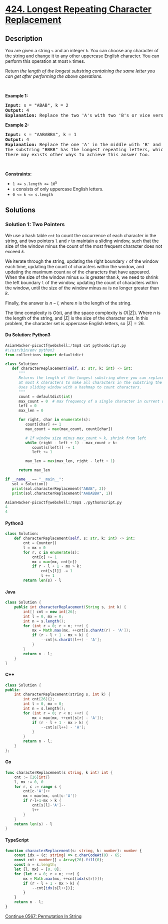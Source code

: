 # [424. Longest Repeating Character Replacement](https://leetcode.com/problems/longest-repeating-character-replacement)

## Description

<p>You are given a string <code>s</code> and an integer <code>k</code>. You can choose any character of the string and change it to any other uppercase English character. You can perform this operation at most <code>k</code> times.</p>

<p>Return <em>the length of the longest substring containing the same letter you can get after performing the above operations</em>.</p>

<p>&nbsp;</p>
<p><strong class="example">Example 1:</strong></p>

<pre>
<strong>Input:</strong> s = &quot;ABAB&quot;, k = 2
<strong>Output:</strong> 4
<strong>Explanation:</strong> Replace the two &#39;A&#39;s with two &#39;B&#39;s or vice versa.
</pre>

<p><strong class="example">Example 2:</strong></p>

<pre>
<strong>Input:</strong> s = &quot;AABABBA&quot;, k = 1
<strong>Output:</strong> 4
<strong>Explanation:</strong> Replace the one &#39;A&#39; in the middle with &#39;B&#39; and form &quot;AABBBBA&quot;.
The substring &quot;BBBB&quot; has the longest repeating letters, which is 4.
There may exists other ways to achieve this answer too.</pre>

<p>&nbsp;</p>
<p><strong>Constraints:</strong></p>

<ul>
	<li><code>1 &lt;= s.length &lt;= 10<sup>5</sup></code></li>
	<li><code>s</code> consists of only uppercase English letters.</li>
	<li><code>0 &lt;= k &lt;= s.length</code></li>
</ul>

## Solutions

### Solution 1: Two Pointers

We use a hash table `cnt` to count the occurrence of each character in the string, and two pointers `l` and `r` to maintain a sliding window, such that the size of the window minus the count of the most frequent character does not exceed $k$.

We iterate through the string, updating the right boundary `r` of the window each time, updating the count of characters within the window, and updating the maximum count `mx` of the characters that have appeared. When the size of the window minus `mx` is greater than $k$, we need to shrink the left boundary `l` of the window, updating the count of characters within the window, until the size of the window minus `mx` is no longer greater than $k$.

Finally, the answer is $n - l$, where $n$ is the length of the string.

The time complexity is $O(n)$, and the space complexity is $O(|\Sigma|)$. Where $n$ is the length of the string, and $|\Sigma|$ is the size of the character set. In this problem, the character set is uppercase English letters, so $|\Sigma| = 26$.

#### Du Solution: Python3
```python
AsianHacker-picoctf@webshell:/tmp$ cat pythonScript.py 
#!/usr/bin/env python3
from collections import defaultdict

class Solution:
   def characterReplacement(self, s: str, k: int) -> int:
      """
      Returns the length of the longest substring where you can replace
      at most k characters to make all characters in the substring the same.
      Uses sliding window with a hashmap to count characters.
      """
      count = defaultdict(int)
      max_count = 0  # max frequency of a single character in current window
      left = 0
      max_len = 0

      for right, char in enumerate(s):
         count[char] += 1
         max_count = max(max_count, count[char])

         # If window size minus max_count > k, shrink from left
         while (right - left + 1) - max_count > k:
            count[s[left]] -= 1
            left += 1

         max_len = max(max_len, right - left + 1)

      return max_len

if __name__ == "__main__":
   sol = Solution()
   print(sol.characterReplacement("ABAB", 2))
   print(sol.characterReplacement("AABABBA", 1))

AsianHacker-picoctf@webshell:/tmp$ ./pythonScript.py 
4
4
```

#### Python3

```python
class Solution:
    def characterReplacement(self, s: str, k: int) -> int:
        cnt = Counter()
        l = mx = 0
        for r, c in enumerate(s):
            cnt[c] += 1
            mx = max(mx, cnt[c])
            if r - l + 1 - mx > k:
                cnt[s[l]] -= 1
                l += 1
        return len(s) - l
```

#### Java

```java
class Solution {
    public int characterReplacement(String s, int k) {
        int[] cnt = new int[26];
        int l = 0, mx = 0;
        int n = s.length();
        for (int r = 0; r < n; ++r) {
            mx = Math.max(mx, ++cnt[s.charAt(r) - 'A']);
            if (r - l + 1 - mx > k) {
                --cnt[s.charAt(l++) - 'A'];
            }
        }
        return n - l;
    }
}
```

#### C++

```cpp
class Solution {
public:
    int characterReplacement(string s, int k) {
        int cnt[26]{};
        int l = 0, mx = 0;
        int n = s.length();
        for (int r = 0; r < n; ++r) {
            mx = max(mx, ++cnt[s[r] - 'A']);
            if (r - l + 1 - mx > k) {
                --cnt[s[l++] - 'A'];
            }
        }
        return n - l;
    }
};
```

#### Go

```go
func characterReplacement(s string, k int) int {
	cnt := [26]int{}
	l, mx := 0, 0
	for r, c := range s {
		cnt[c-'A']++
		mx = max(mx, cnt[c-'A'])
		if r-l+1-mx > k {
			cnt[s[l]-'A']--
			l++
		}
	}
	return len(s) - l
}
```

#### TypeScript

```ts
function characterReplacement(s: string, k: number): number {
    const idx = (c: string) => c.charCodeAt(0) - 65;
    const cnt: number[] = Array(26).fill(0);
    const n = s.length;
    let [l, mx] = [0, 0];
    for (let r = 0; r < n; ++r) {
        mx = Math.max(mx, ++cnt[idx(s[r])]);
        if (r - l + 1 - mx > k) {
            --cnt[idx(s[l++])];
        }
    }
    return n - l;
}
```

[Continue 0567: Permutation In String](../../0500-0599/0567.Permutation%20in%20String/README.md)